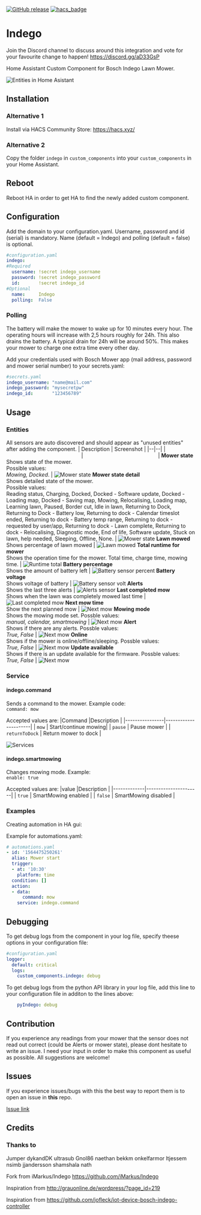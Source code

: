 [![GitHub release](https://img.shields.io/github/release/jm-73/Indego.svg)](https://GitHub.com/jm-73/Indego/releases/) [![hacs_badge](https://img.shields.io/badge/HACS-Default-orange.svg)](https://github.com/custom-components/hacs)

# Indego
Join the Discord channel to discuss around this integration and vote for your favourite change to happen!
https://discord.gg/aD33GsP

Home Assistant Custom Component for Bosch Indego Lawn Mower.

![Entities in Home Asistant](/doc/0-Sensors.png)

## Installation

### Alternative 1
Install via HACS Community Store: https://hacs.xyz/
### Alternative 2
Copy the folder `indego` in `custom_components` into your `custom_components` in your Home Assistant.

## Reboot
Reboot HA in order to get HA to find the newly added custom component.

## Configuration
Add the domain to your configuration.yaml. Username, password and id (serial) is mandatory. Name (default = Indego) and polling (default = false) is optional.
``` yaml
#configuration.yaml
indego:
#Required
  username: !secret indego_username
  password: !secret indego_password
  id:       !secret indego_id
#Optional
  name:     Indego
  polling:  False
```
### Polling
The battery will make the mower to wake up for 10 minutes every hour. The operating hours will increase with 2,5 hours roughly for 24h. This also drains the battery. A typical drain for 24h will be around 50%. This makes your mower to charge one extra time every other day. 

Add your credentials used with Bosch Mower app (mail address, password and mower serial number) to your secrets.yaml: 
``` yaml
#secrets.yaml
indego_username: "name@mail.com"
indego_password: "mysecretpw"
indego_id:       "123456789"
```
## Usage

### Entities
 All sensors are auto discovered and should appear as "unused entities" after adding the component.
| Description | Screenshot |
|--|--|
|<img width=200/>|<img width=200/>|
**Mower state**<br>Shows state of the mower.<br>Possible values:<br> *Mowing, Docked*. | ![Mower state](/doc/1-State.png)
**Mower state detail**<br>Shows detailed state of the mower.<br>Possible values:<br> Reading status, Charging, Docked, Docked - Software update, Docked - Loading map, Docked - Saving map, Mowing, Relocalising, Loading map, Learning lawn, Paused, Border cut, Idle in lawn, Returning to Dock, Returning to Dock - Battery low, Returning to dock - Calendar timeslot ended, Returning to dock - Battery temp range, Returning to dock - requested by user/app, Returning to dock - Lawn complete, Returning to dock - Relocalising, Diagnostic mode, End of life, Software update, Stuck on lawn, help needed, Sleeping, Offline, None. | ![Mower state](/doc/2-StateDetail.png)
**Lawn mowed**<br>Shows percentage of lawn mowed | ![Lawn mowed](/doc/3-LawnMowed.png)
**Total runtime for mower**<br>Shows the operation time for the mower. Total time, charge time, mowing time. | ![Runtime total](/doc/4-Runtime.png)
**Battery percentage**<br>Shows the amount of battery left | ![Battery sensor percent](/doc/5-Battery.png)
**Battery voltage**<br>Shows voltage of battery | ![Battery sensor volt](/doc/6-BatteryV.png)
**Alerts**<br>Shows the last three alerts | ![Alerts sensor](/doc/7-Alerts.png)
**Last completed mow**<br>Shows when the lawn was completely mowed last time | ![Last completed mow](/doc/8-LastCompleted.png)
**Next mow time**<br>Show the next planned mow | ![Next mow](/doc/9-NextMow.png)
**Mowing mode**<br>Shows the mowing mode set. Possble values:<br> *manual, calendar, smartmowing* | ![Next mow](/doc/10-MowingMode.png)
**Alert**<br>Shows if there are any alerts. Possble values:<br> *True, False* | ![Next mow](/doc/10-MowingMode.png)
**Online**<br>Shows if the mower is online/offline/sleeping. Possble values:<br> *True, False* | ![Next mow](/doc/10-MowingMode.png)
**Update available**<br>Shows if there is an update available for the firmware. Possble values:<br> *True, False* | ![Next mow](/doc/10-MowingMode.png)
### Service

#### indego.command ####
Sends a command to the mower. Example code:<br>
`command: mow`

Accepted values are:
|Command         |Description           |
|----------------|----------------------|
| `mow`          | Start/continue mowing|
| `pause`        | Pause mower          |
| `returnToDock` | Return mower to dock |

![Services](/doc/S1-Command1.png)

#### indego.smartmowing ####
Changes mowing mode. Example:<br>
`enable: true`

Accepted values are:
|value        |Description           |
|-------------|----------------------|
| `true`      | SmartMowing enabled  |
| `false`     | SmartMowing disabled |


### Examples
Creating automation in HA gui:

Example for automations.yaml:

``` yaml
# automations.yaml
- id: '1564475250261'
  alias: Mower start
  trigger:
  - at: '10:30'
    platform: time
  condition: []
  action:
  - data:
      command: mow
    service: indego.command
```

## Debugging
To get debug logs from the component in your log file, specify theese options in your configuration file:

``` yaml
#configuration.yaml
logger: 
  default: critical 
  logs: 
    custom_components.indego: debug 
```

To get debug logs from the python API library in your log file, add this line to your configuration file in additon to the lines above:

``` yaml
    pyIndego: debug
```

## Contribution
If you experience any readings from your mower that the sensor does not read out correct (could be Alerts or mower state), please dont hesitate to write an issue. I need your input in order to make this component as useful as possible. All suggestions are welcome!

## Issues
If you experience issues/bugs with this the best way to report them is to open an issue in **this** repo.

[Issue link](https://github.com/jm-73/Indego/issues)

## Credits

### Thanks to
Jumper dykandDK ultrasub Gnol86 naethan bekkm onkelfarmor ltjessem nsimb jjandersson shamshala nath

Fork from iMarkus/Indego https://github.com/iMarkus/Indego

Inspiration from http://grauonline.de/wordpress/?page_id=219

Inspiration from https://github.com/jofleck/iot-device-bosch-indego-controller
